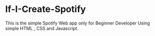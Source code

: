# If-I-Create-Spotify
This is the simple Spotify Web app only for Beginner Developer Using simple HTML , CSS and  Javascript.
